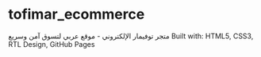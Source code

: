 # tofimar_ecommerce
متجر توفيمار الإلكتروني - موقع عربي لتسوق آمن وسريع    Built with: HTML5, CSS3, RTL Design, GitHub Pages
